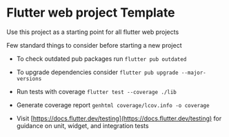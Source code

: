 # Flutter web project Template

Use this project as a starting point for all flutter web projects

Few standard things to consider before starting a new project

- To check outdated pub packages run `flutter pub outdated`

- To upgrade dependencies consider `flutter pub upgrade --major-versions`

- Run tests with coverage `flutter test --coverage ./lib`

- Generate coverage report `genhtml coverage/lcov.info -o coverage`

- Visit [https://docs.flutter.dev/testing](https://docs.flutter.dev/testing) for guidance on unit, widget, and integration tests
